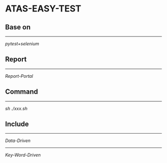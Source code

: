 # ATAS-EASY-TEST

## Base on
***
*pytest+selenium*

## Report
***
*Report-Portal*

## Command
***
*sh ./xxx.sh*

## Include
***
*Data-Driven*
***
*Key-Word-Driven*